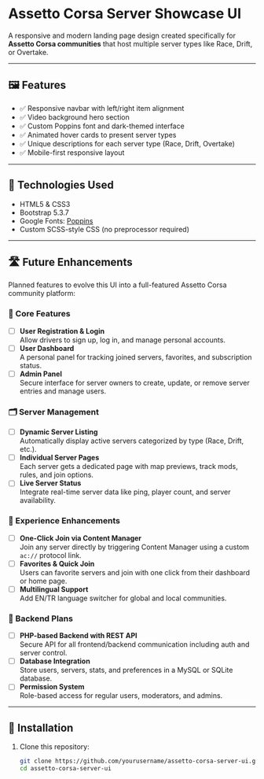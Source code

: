 # Assetto Corsa Server Showcase UI

A responsive and modern landing page design created specifically for **Assetto Corsa communities** that host multiple server types like Race, Drift, or Overtake.

---

## 🖼️ Features

- ✅ Responsive navbar with left/right item alignment
- ✅ Video background hero section
- ✅ Custom Poppins font and dark-themed interface
- ✅ Animated hover cards to present server types
- ✅ Unique descriptions for each server type (Race, Drift, Overtake)
- ✅ Mobile-first responsive layout

---

## 🚀 Technologies Used

- HTML5 & CSS3
- Bootstrap 5.3.7
- Google Fonts: [Poppins](https://fonts.google.com/specimen/Poppins)
- Custom SCSS-style CSS (no preprocessor required)

---

## 🛣️ Future Enhancements

Planned features to evolve this UI into a full-featured Assetto Corsa community platform:

### 🧩 Core Features
- [ ] **User Registration & Login**  
      Allow drivers to sign up, log in, and manage personal accounts.
- [ ] **User Dashboard**  
      A personal panel for tracking joined servers, favorites, and subscription status.
- [ ] **Admin Panel**  
      Secure interface for server owners to create, update, or remove server entries and manage users.

### 🗂️ Server Management
- [ ] **Dynamic Server Listing**  
      Automatically display active servers categorized by type (Race, Drift, etc.).
- [ ] **Individual Server Pages**  
      Each server gets a dedicated page with map previews, track mods, rules, and join options.
- [ ] **Live Server Status**  
      Integrate real-time server data like ping, player count, and server availability.

### 🚀 Experience Enhancements
- [ ] **One-Click Join via Content Manager**  
      Join any server directly by triggering Content Manager using a custom `ac://` protocol link.
- [ ] **Favorites & Quick Join**  
      Users can favorite servers and join with one click from their dashboard or home page.
- [ ] **Multilingual Support**  
      Add EN/TR language switcher for global and local communities.

### 🔧 Backend Plans
- [ ] **PHP-based Backend with REST API**  
      Secure API for all frontend/backend communication including auth and server control.
- [ ] **Database Integration**  
      Store users, servers, stats, and preferences in a MySQL or SQLite database.
- [ ] **Permission System**  
      Role-based access for regular users, moderators, and admins.

---

## 🔧 Installation

1. Clone this repository:

   ```bash
   git clone https://github.com/yourusername/assetto-corsa-server-ui.git
   cd assetto-corsa-server-ui
